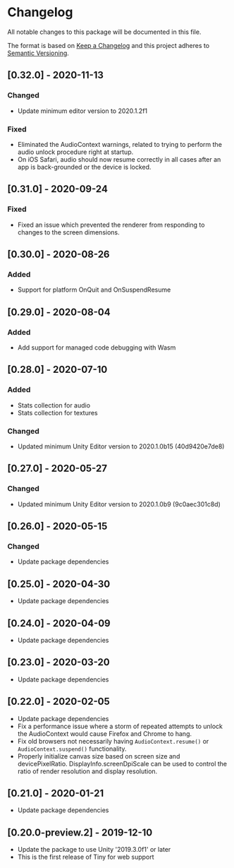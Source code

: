 # Changelog
All notable changes to this package will be documented in this file.

The format is based on [Keep a Changelog](http://keepachangelog.com/en/1.0.0/)
and this project adheres to [Semantic Versioning](http://semver.org/spec/v2.0.0.html).

## [0.32.0] - 2020-11-13

### Changed

* Update minimum editor version to 2020.1.2f1

### Fixed

* Eliminated the AudioContext warnings, related to trying to perform the audio unlock procedure right at startup.
* On iOS Safari, audio should now resume correctly in all cases after an app is back-grounded or the device is locked.



## [0.31.0] - 2020-09-24

### Fixed

* Fixed an issue which prevented the renderer from responding to changes to the screen dimensions.

## [0.30.0] - 2020-08-26

### Added

* Support for platform OnQuit and OnSuspendResume

## [0.29.0] - 2020-08-04

### Added

* Add support for managed code debugging with Wasm


## [0.28.0] - 2020-07-10

### Added

* Stats collection for audio
* Stats collection for textures

### Changed

* Updated minimum Unity Editor version to 2020.1.0b15 (40d9420e7de8)

## [0.27.0] - 2020-05-27

### Changed
* Updated minimum Unity Editor version to 2020.1.0b9 (9c0aec301c8d)

## [0.26.0] - 2020-05-15

### Changed

* Update package dependencies

## [0.25.0] - 2020-04-30
* Update package dependencies

## [0.24.0] - 2020-04-09
* Update package dependencies

## [0.23.0] - 2020-03-20
* Update package dependencies

## [0.22.0] - 2020-02-05

* Update package dependencies
* Fix a performance issue where a storm of repeated attempts to unlock the AudioContext would cause Firefox and Chrome to hang.
* Fix old browsers not necessarily having `AudioContext.resume()` or `AudioContext.suspend()` functionality.
* Properly initialize canvas size based on screen size and devicePixelRatio.  DisplayInfo.screenDpiScale can
be used to control the ratio of render resolution and display resolution.

## [0.21.0] - 2020-01-21

* Update package dependencies

## [0.20.0-preview.2] - 2019-12-10

* Update the package to use Unity '2019.3.0f1' or later
* This is the first release of Tiny for web support
